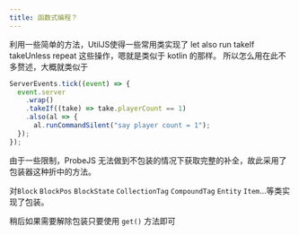 ```yaml
---
title: 函数式编程？
---
```


利用一些简单的方法，UtilJS使得一些常用类实现了 let also run takeIf takeUnless repeat 这些操作，嗯就是类似于 kotlin 的那样。 所以怎么用在此不多赘述，大概就类似于

```js
ServerEvents.tick((event) => {
  event.server
    .wrap()
    .takeIf((take) => take.playerCount == 1)
    .also(al => {
      al.runCommandSilent("say player count = 1");
  });
});
```

由于一些限制，ProbeJS 无法做到不包装的情况下获取完整的补全，故此采用了包装器这种折中的方法。

对`Block` `BlockPos` `BlockState` `CollectionTag` `CompoundTag` `Entity` `Item`…等类实现了包装。

稍后如果需要解除包装只要使用 `get()` 方法即可